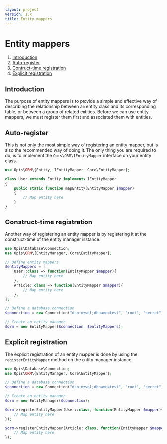 ```yaml
---
layout: project
version: 1.x
title: Entity mappers
---
```

# Entity mappers

1. [Introduction](#introduction)
2. [Auto-register](#auto-register)
3. [Contruct-time registration](#construct-time-registration)
4. [Explicit registration](#explicit-registration)

## Introduction
 
The purpose of entity mappers is to provide a simple and effective way 
of describing the relationship between an entity class and its corresponding table, 
or between a group of related entities.
Before we can use entity mappers, we must register them first and associated them
with entities.

## Auto-register

This is not only the most simple way of registering an entity mapper, but is also the
recommended way of doing it. The only thing you are required to do, is to implement the
`Opis\ORM\IEntityMapper` interface on your entity class.

```php
use Opis\ORM\{Entity, IEntityMapper, Core\EntityMapper};

class User extends Entity implements IEntityMapper
{
    public static function mapEntity(EntityMapper $mapper)
    {
        // Map entity here
    }
}
```

## Construct-time registration

Another way of registering an entity mapper is by registering it at the construct-time of the 
entity manager instance.

```php
use Opis\Database\Connection;
use Opis\ORM\{EntityManager, Core\EntityMapper};

// Define entity mappers
$entityMappers = [
    User::class => function(EntityMapper $mapper){
        // Map entity here
    },
    Article::class => function(EntityMapper $mapper){
        // Map entity here
    },
];

// Define a database connection
$connection = new Connection("dsn:mysql;dbname=test", "root", "secret");

// Create an entity manager
$orm = new EntityMapper($connection, $entityMappers);
```

## Explicit registration

The explicit registration of an entity mapper is done by using the `registerEntityMapper` method on the
entity manager instance.

```php
use Opis\Database\Connection;
use Opis\ORM\{EntityManager, Core\EntityMapper};

// Define a database connection
$connection = new Connection("dsn:mysql;dbname=test", "root", "secret");

// Create an entity manager
$orm = new EntityManager($connection);

$orm->registerEntityMapper(User::class, function(EntityMapper $mapper){
    // Map entity here
});

$orm->registerEntityMapper(Article::class, function(EntityMapper $mapper){
    // Map entity here
});
```